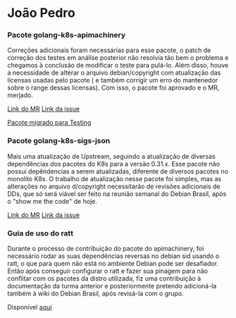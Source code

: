 # João Pedro

### Pacote golang-k8s-apimachinery

Correções adicionais foram necessárias para esse pacote, o patch de correção dos testes em análise posterior não resolvia tão bem o problema e chegamos à conclusão de modificar o teste para pulá-lo.
Além disso, houve a necessidade de alterar o arquivo debian/copyright com atualização das licensas usadas pelo pacote ( e também corrigir um erro do mantenedor sobre o range dessas licensas).
Com isso, o pacote foi aprovado e o MR, merjado.

[Link do MR](https://salsa.debian.org/go-team/packages/golang-k8s-apimachinery/-/merge_requests/1?commit_id=4bb8331c1ccc3b179ba0fa3993acfaeeec693aea)
[Link da issue](https://salsa.debian.org/debian-brasil-team/docs/-/issues/333)

[Pacote migrado para Testing](https://tracker.debian.org/news/1591560/golang-k8s-apimachinery-0313-1-migrated-to-testing/)


### Pacote golang-k8s-sigs-json

Mais uma atualização de Upstream, seguindo a atualização de diversas dependências dos pacotes do K8s para a versão 0.31.x.
Esse pacote não possui depêndencias a serem atualizadas, diferente de diversos pacotes no monolito K8s. O trabalho de atualização nesse pacote foi simples, mas as alterações no arquivo d/copyright necessitarão de revisões adicionais de DDs, que só 
será viável ser feito na reunião semanal do Debian Brasil, após o "show me the code" de hoje.

[Link do MR](https://salsa.debian.org/go-team/packages/golang-k8s-sigs-json/-/merge_requests/1)
[Link da issue](https://salsa.debian.org/debian-brasil-team/docs/-/issues/360)

### Guia de uso do ratt

Durante o processo de contribuição do pacote do apimachinery, foi necessário rodar as suas dependências reversas no debian sid usando o ratt, o que para quem não está no ambiente Debian pode ser desafiador.
Então após conseguir configurar o ratt e fazer sua pinagem para não conflitar com os pacotes da distro utilizada, fiz uma contribuição à documentação da turma anterior e posteriormente pretendo adicioná-la
também à wiki do Debian Brasil, após revisá-la com o grupo.

Disponível [aqui](https://github.com/Mylena-angelica/Debian-GCES-24.1/blob/main/docs/tutoriais/tutorial_ratt.md)
